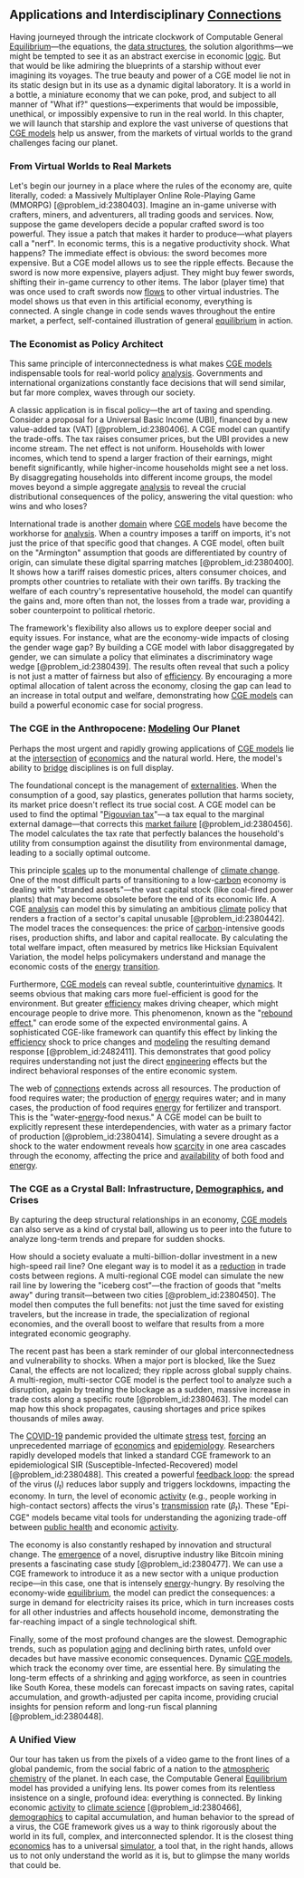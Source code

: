 ## Applications and Interdisciplinary [Connections](@article_id:193345)

Having journeyed through the intricate clockwork of Computable General [Equilibrium](@article_id:144554)—the equations, the [data structures](@article_id:261640), the solution algorithms—we might be tempted to see it as an abstract exercise in economic [logic](@article_id:266330). But that would be like admiring the blueprints of a starship without ever imagining its voyages. The true beauty and power of a CGE model lie not in its static design but in its use as a dynamic digital laboratory. It is a world in a bottle, a miniature economy that we can poke, prod, and subject to all manner of "What if?" questions—experiments that would be impossible, unethical, or impossibly expensive to run in the real world. In this chapter, we will launch that starship and explore the vast universe of questions that [CGE models](@article_id:140660) help us answer, from the markets of virtual worlds to the grand challenges facing our planet.

### From Virtual Worlds to Real Markets

Let's begin our journey in a place where the rules of the economy are, quite literally, coded: a Massively Multiplayer Online Role-Playing Game (MMORPG) [@problem_id:2380403]. Imagine an in-game universe with crafters, miners, and adventurers, all trading goods and services. Now, suppose the game developers decide a popular crafted sword is too powerful. They issue a patch that makes it harder to produce—what players call a "nerf". In economic terms, this is a negative productivity shock. What happens? The immediate effect is obvious: the sword becomes more expensive. But a CGE model allows us to see the ripple effects. Because the sword is now more expensive, players adjust. They might buy fewer swords, shifting their in-game currency to other items. The labor (player time) that was once used to craft swords now [flows](@article_id:161297) to other virtual industries. The model shows us that even in this artificial economy, everything is connected. A single change in code sends waves throughout the entire market, a perfect, self-contained illustration of general [equilibrium](@article_id:144554) in action.

### The Economist as Policy Architect

This same principle of interconnectedness is what makes [CGE models](@article_id:140660) indispensable tools for real-world policy [analysis](@article_id:157812). Governments and international organizations constantly face decisions that will send similar, but far more complex, waves through our society.

A classic application is in fiscal policy—the art of taxing and spending. Consider a proposal for a Universal Basic Income (UBI), financed by a new value-added tax (VAT) [@problem_id:2380406]. A CGE model can quantify the trade-offs. The tax raises consumer prices, but the UBI provides a new income stream. The net effect is not uniform. Households with lower incomes, which tend to spend a larger fraction of their earnings, might benefit significantly, while higher-income households might see a net loss. By disaggregating households into different income groups, the model moves beyond a simple aggregate [analysis](@article_id:157812) to reveal the crucial distributional consequences of the policy, answering the vital question: who wins and who loses?

International trade is another [domain](@article_id:274630) where [CGE models](@article_id:140660) have become the workhorse for [analysis](@article_id:157812). When a country imposes a tariff on imports, it's not just the price of that specific good that changes. A CGE model, often built on the "Armington" assumption that goods are differentiated by country of origin, can simulate these digital sparring matches [@problem_id:2380400]. It shows how a tariff raises domestic prices, alters consumer choices, and prompts other countries to retaliate with their own tariffs. By tracking the welfare of each country's representative household, the model can quantify the gains and, more often than not, the losses from a trade war, providing a sober counterpoint to political rhetoric.

The framework's flexibility also allows us to explore deeper social and equity issues. For instance, what are the economy-wide impacts of closing the gender wage gap? By building a CGE model with labor disaggregated by gender, we can simulate a policy that eliminates a discriminatory wage wedge [@problem_id:2380439]. The results often reveal that such a policy is not just a matter of fairness but also of [efficiency](@article_id:165255). By encouraging a more optimal allocation of talent across the economy, closing the gap can lead to an increase in total output and welfare, demonstrating how [CGE models](@article_id:140660) can build a powerful economic case for social progress.

### The CGE in the Anthropocene: [Modeling](@article_id:268079) Our Planet

Perhaps the most urgent and rapidly growing applications of [CGE models](@article_id:140660) lie at the [intersection](@article_id:159395) of [economics](@article_id:271560) and the natural world. Here, the model's ability to [bridge](@article_id:264840) disciplines is on full display.

The foundational concept is the management of [externalities](@article_id:142256). When the consumption of a good, say plastics, generates pollution that harms society, its market price doesn't reflect its true social cost. A CGE model can be used to find the optimal "[Pigouvian tax](@article_id:142723)"—a tax equal to the marginal external damage—that corrects this [market failure](@article_id:200649) [@problem_id:2380456]. The model calculates the tax rate that perfectly balances the household's utility from consumption against the disutility from environmental damage, leading to a socially optimal outcome.

This principle [scales](@article_id:170403) up to the monumental challenge of [climate change](@article_id:138399). One of the most difficult parts of transitioning to a low-[carbon](@article_id:149718) economy is dealing with "stranded assets"—the vast capital stock (like coal-fired power plants) that may become obsolete before the end of its economic life. A CGE [analysis](@article_id:157812) can model this by simulating an ambitious [climate](@article_id:144739) policy that renders a fraction of a sector's capital unusable [@problem_id:2380442]. The model traces the consequences: the price of [carbon](@article_id:149718)-intensive goods rises, production shifts, and labor and capital reallocate. By calculating the total welfare impact, often measured by metrics like Hicksian Equivalent Variation, the model helps policymakers understand and manage the economic costs of the [energy](@article_id:149697) [transition](@article_id:261141).

Furthermore, [CGE models](@article_id:140660) can reveal subtle, counterintuitive [dynamics](@article_id:163910). It seems obvious that making cars more fuel-efficient is good for the environment. But greater [efficiency](@article_id:165255) makes driving cheaper, which might encourage people to drive more. This phenomenon, known as the "[rebound effect](@article_id:197639)," can erode some of the expected environmental gains. A sophisticated CGE-like framework can quantify this effect by linking the [efficiency](@article_id:165255) shock to price changes and [modeling](@article_id:268079) the resulting demand response [@problem_id:2482411]. This demonstrates that good policy requires understanding not just the direct [engineering](@article_id:275179) effects but the indirect behavioral responses of the entire economic system.

The web of [connections](@article_id:193345) extends across all resources. The production of food requires water; the production of [energy](@article_id:149697) requires water; and in many cases, the production of food requires [energy](@article_id:149697) for fertilizer and transport. This is the "water-[energy](@article_id:149697)-food nexus." A CGE model can be built to explicitly represent these interdependencies, with water as a primary factor of production [@problem_id:2380414]. Simulating a severe drought as a shock to the water endowment reveals how [scarcity](@article_id:139346) in one area cascades through the economy, affecting the price and [availability](@article_id:144115) of both food and [energy](@article_id:149697).

### The CGE as a Crystal Ball: Infrastructure, [Demographics](@article_id:139108), and Crises

By capturing the deep structural relationships in an economy, [CGE models](@article_id:140660) can also serve as a kind of crystal ball, allowing us to peer into the future to analyze long-term trends and prepare for sudden shocks.

How should a society evaluate a multi-billion-dollar investment in a new high-speed rail line? One elegant way is to model it as a [reduction](@article_id:270164) in trade costs between regions. A multi-regional CGE model can simulate the new rail line by lowering the "iceberg cost"—the fraction of goods that "melts away" during transit—between two cities [@problem_id:2380450]. The model then computes the full benefits: not just the time saved for existing travelers, but the increase in trade, the specialization of regional economies, and the overall boost to welfare that results from a more integrated economic geography.

The recent past has been a stark reminder of our global interconnectedness and vulnerability to shocks. When a major port is blocked, like the Suez Canal, the effects are not localized; they ripple across global supply chains. A multi-region, multi-sector CGE model is the perfect tool to analyze such a disruption, again by treating the blockage as a sudden, massive increase in trade costs along a specific route [@problem_id:2380463]. The model can map how this shock propagates, causing shortages and price spikes thousands of miles away.

The [COVID-19](@article_id:194197) pandemic provided the ultimate [stress](@article_id:161554) test, [forcing](@article_id:149599) an unprecedented marriage of [economics](@article_id:271560) and [epidemiology](@article_id:140915). Researchers rapidly developed models that linked a standard CGE framework to an epidemiological SIR (Susceptible-Infected-Recovered) model [@problem_id:2380488]. This created a powerful [feedback loop](@article_id:273042): the spread of the virus ($I_t$) reduces labor supply and triggers lockdowns, impacting the economy. In turn, the level of economic [activity](@article_id:149888) (e.g., people working in high-contact sectors) affects the virus's [transmission](@article_id:160528) rate ($\beta_t$). These "Epi-CGE" models became vital tools for understanding the agonizing trade-off between [public health](@article_id:273370) and economic [activity](@article_id:149888).

The economy is also constantly reshaped by innovation and structural change. The [emergence](@article_id:140664) of a novel, disruptive industry like Bitcoin mining presents a fascinating case study [@problem_id:2380477]. We can use a CGE framework to introduce it as a new sector with a unique production recipe—in this case, one that is intensely [energy](@article_id:149697)-hungry. By resolving the economy-wide [equilibrium](@article_id:144554), the model can predict the consequences: a surge in demand for electricity raises its price, which in turn increases costs for all other industries and affects household income, demonstrating the far-reaching impact of a single technological shift.

Finally, some of the most profound changes are the slowest. Demographic trends, such as population [aging](@article_id:276453) and declining birth rates, unfold over decades but have massive economic consequences. Dynamic [CGE models](@article_id:140660), which track the economy over time, are essential here. By simulating the long-term effects of a shrinking and [aging](@article_id:276453) workforce, as seen in countries like South Korea, these models can forecast impacts on saving rates, capital accumulation, and growth-adjusted per capita income, providing crucial insights for pension reform and long-run fiscal planning [@problem_id:2380448].

### A Unified View

Our tour has taken us from the pixels of a video game to the front lines of a global pandemic, from the social fabric of a nation to the [atmospheric chemistry](@article_id:197870) of the planet. In each case, the Computable General [Equilibrium](@article_id:144554) model has provided a unifying lens. Its power comes from its relentless insistence on a single, profound idea: everything is connected. By linking economic [activity](@article_id:149888) to [climate science](@article_id:160563) [@problem_id:2380466], [demographics](@article_id:139108) to capital accumulation, and human behavior to the spread of a virus, the CGE framework gives us a way to think rigorously about the world in its full, complex, and interconnected splendor. It is the closest thing [economics](@article_id:271560) has to a universal [simulator](@article_id:270283), a tool that, in the right hands, allows us to not only understand the world as it is, but to glimpse the many worlds that could be.